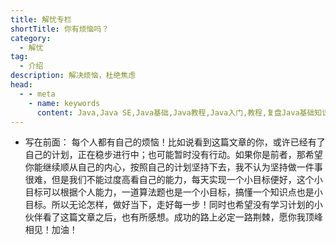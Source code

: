 ```yaml
---
title: 解忧专栏
shortTitle: 你有烦恼吗？
category:
  - 解忧
tag:
  - 介绍
description: 解决烦恼，杜绝焦虑
head:
  - - meta
    - name: keywords
      content: Java,Java SE,Java基础,Java教程,Java入门,教程,复盘Java基础知识,Java随笔,Java烦恼,Java怎么学
---
```


* 写在前面：
每个人都有自己的烦恼！比如说看到这篇文章的你，或许已经有了自己的计划，正在稳步进行中；也可能暂时没有行动。如果你是前者，那希望你能继续顺从自己的内心，按照自己的计划坚持下去，我不认为坚持做一件事很难，但是我们不能过度高看自己的能力，每天实现一个小目标便好，这个小目标可以根据个人能力，一道算法题也是一个小目标，搞懂一个知识点也是小目标。所以无论怎样，做好当下，走好每一步！同时也希望没有学习计划的小伙伴看了这篇文章之后，也有所感想。成功的路上必定一路荆棘，愿你我顶峰相见！加油！

